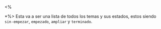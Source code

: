 <%

*%>
Esta va a ser una lista de todos los temas y sus estados, estos siendo `sin-empezar`, `empezado`, `ampliar` y `terminado`.

